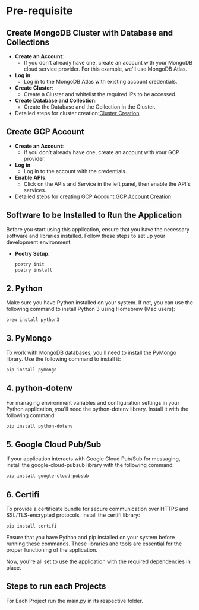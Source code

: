 # Pre-requisite

## Create MongoDB Cluster with Database and Collections
- **Create an Account**:
  * If you don't already have one, create an account with your MongoDB cloud service provider. For this example, we'll use MongoDB Atlas.
- **Log in**:
  * Log in to the MongoDB Atlas with existing account credentials.
- **Create Cluster**:
  * Create a Cluster and whitelist the required IPs to be accessed.
- **Create Database and Collection**:
  * Create the Database and the Collection in the Cluster.
- Detailed steps for cluster creation:[Cluster Creation](https://www.mongodb.com/docs/guides/atlas/cluster/)

## Create GCP Account
- **Create an Account**:
  * If you don't already have one, create an account with your GCP provider.
- **Log in**:
  * Log in to the account with the credentials.
- **Enable APIs**:
  * Click on the APIs and Service in the left panel, then enable the API's services.
- Detailed steps for creating GCP Account:[GCP Account Creation](https://www.geeksforgeeks.org/how-to-create-a-free-tier-account-on-gcp/)

## Software to be Installed to Run the Application
Before you start using this application, ensure that you have the necessary software and libraries installed. Follow these steps to set up your development environment:

- **Poetry Setup**:
  ```bash
  poetry init
  poetry install


## 2. Python

Make sure you have Python installed on your system. If not, you can use the following command to install Python 3 using Homebrew (Mac users):

```bash
brew install python3
```

## 3. PyMongo
To work with MongoDB databases, you'll need to install the PyMongo library. Use the following command to install it:

```bash
pip install pymongo
```

## 4. python-dotenv
For managing environment variables and configuration settings in your Python application, you'll need the python-dotenv library. Install it with the following command:

```bash
pip install python-dotenv
```

## 5. Google Cloud Pub/Sub
If your application interacts with Google Cloud Pub/Sub for messaging, install the google-cloud-pubsub library with the following command:

```bash
pip install google-cloud-pubsub
```

## 6. Certifi
To provide a certificate bundle for secure communication over HTTPS and SSL/TLS-encrypted protocols, install the certifi library:

```bash
pip install certifi
```

Ensure that you have Python and pip installed on your system before running these commands. These libraries and tools are essential for the proper functioning of the application.

Now, you're all set to use the application with the required dependencies in place.

## Steps to run each Projects

For Each Project run the main.py in its respective folder.
